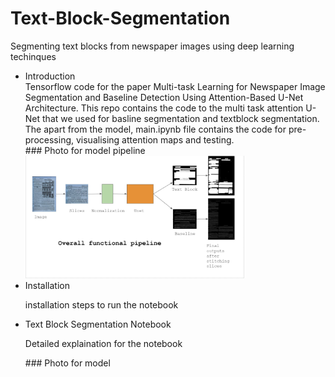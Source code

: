 # Text-Block-Segmentation
Segmenting text blocks from newspaper images using deep learning techinques

<ul>
  <li> Introduction </li>
  Tensorflow code for the paper Multi-task Learning for Newspaper Image Segmentation and Baseline Detection Using Attention-Based U-Net Architecture. This repo contains the code to the multi task attention U-Net that we used for basline segmentation and textblock segmentation. The apart from the model, main.ipynb file contains the code for pre-processing,
  visualising attention maps and testing.
  </br>
  ### Photo for model pipeline 
   <img src="Results/pipeline.JPG" width="350" title="Model Pipeline">
  
  <li> Installation </li>
  <p> installation steps to run the notebook </p>
  <li>Text Block Segmentation Notebook</li>
  <p>Detailed explaination for the notebook</p>
  ### Photo for model 
</ul>
